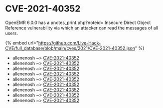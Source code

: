 # CVE-2021-40352

OpenEMR 6.0.0 has a pnotes_print.php?noteid= Insecure Direct Object Reference vulnerability via which an attacker can read the messages of all users.

{% embed url="https://github.com/Live-Hack-CVE/full_database/blob/main/cves/2021/CVE-2021-40352.json" %}


* allenenosh ~> [CVE-2021-40352](https://www.alice-snow.ru/2021/database/cve-2021-40352/cve-2021-40352-allenenosh)
* allenenosh ~> [CVE-2021-40352](https://www.alice-snow.ru/2021/database/cve-2021-40352/cve-2021-40352-allenenosh)
* allenenosh ~> [CVE-2021-40352](https://www.alice-snow.ru/2021/database/cve-2021-40352/cve-2021-40352-allenenosh)
* allenenosh ~> [CVE-2021-40352](https://www.alice-snow.ru/2021/database/cve-2021-40352/cve-2021-40352-allenenosh)
* allenenosh ~> [CVE-2021-40352](https://www.alice-snow.ru/2021/database/cve-2021-40352/cve-2021-40352-allenenosh)
* allenenosh ~> [CVE-2021-40352](https://www.alice-snow.ru/2021/database/cve-2021-40352/cve-2021-40352-allenenosh)
* allenenosh ~> [CVE-2021-40352](https://www.alice-snow.ru/2021/database/cve-2021-40352/cve-2021-40352-allenenosh)
* allenenosh ~> [CVE-2021-40352](https://www.alice-snow.ru/2021/database/cve-2021-40352/cve-2021-40352-allenenosh)
* allenenosh ~> [CVE-2021-40352](https://www.alice-snow.ru/2021/database/cve-2021-40352/cve-2021-40352-allenenosh)
